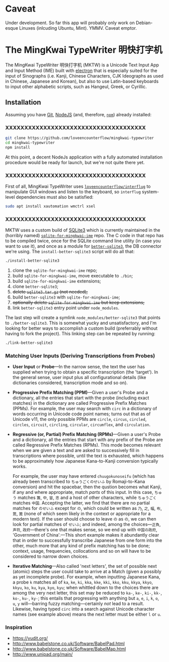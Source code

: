 
# Caveat

Under development. So far this app will probably only work on Debian-esque Linuxes (inlcuding Ubuntu, Mint).
YMMV. Caveat emptor.

# The MingKwai TypeWriter 明快打字机

The MingKwai TypeWriter 明快打字机 (MKTW) is a Unicode Text Input App and Input Method (IME) built with
[electron](https://electronjs.org) that is especially suited for the input of Sinographs (i.e. Kanji,
Chinese Characters, CJK Ideographs as used in Chinese, Japanese and Korean), but also to use Latin-based
keyboards to input other alphabetic scripts, such as Hangeul, Greek, or Cyrillic.

## Installation

Assuming you have [Git](https://git-scm.com), [NodeJS](https://nodejs.org) (and, therefore,
[`npm`](https://www.npmjs.com/)) already installed:

### XXXXXXXXXXXXXXXXXXXXXXXXXXXXXXXXXXXXX

```bash
git clone https://github.com/loveencounterflow/mingkwai-typewriter
cd mingkwai-typewriter
npm install
```

At this point, a decent NodeJs application with a fully automated installation procedure would be ready for
launch, but we're not quite there yet.

### XXXXXXXXXXXXXXXXXXXXXXXXXXXXXXXXXXXXX

First of all, MingKwai TypeWriter uses
[`loveencounterflow/interflug`](https://github.com/loveencounterflow/interflug) to manipulate GUI windows
and listen to the keyboard, so `interflug` system-level dependencies must also be satisfied:

```bash
sudo apt install xautomation wmctrl xsel
```

### XXXXXXXXXXXXXXXXXXXXXXXXXXXXXXXXXXXXX

MKTW uses a custom build of [SQLite3](https://sqlite.org) which is currently maintained in the (horribly
named) [`sqlite-for-mingkwai-ime`](https://github.com/loveencounterflow/sqlite-for-mingkwai-ime) repo. The C
code in that repo has to be compiled twice, once for the SQLite command line utility (in case you want to
use it), and once as a module for [`better-sqlite3`](https://github.com/JoshuaWise/better-sqlite3), the DB
connector we're using. The `install-better-sqlite3` script will do all that:

```bash
./install-better-sqlite3
```

1) clone the `sqlite-for-mingkwai-ime` repo;
2) build `sqlite-for-mingkwai-ime`, move executable to `./bin`;
3) build `sqlite-for-mingkwai-ime` extensions;
4) clone `better-sqlite3`;
5) <strike>delete `sqlite3.tar.gz` (not needed);</strike>
6) build `better-sqlite3` with `sqlite-for-mingkwai-ime`;
7) <strike>optionally delete `sqlite-for-mingkwai-ime` but keep extensions;</strike>
8) link `better-sqlite3` entry point under `node_modules`.

The last step will create a symlink `node_modules/better-sqlite3` that points to `./better-sqlite3`. This is
somewhat yucky and unsatisfactory, and I'm looking for better ways to accomplish a custom build (preferrably
without having to fork the project). This linking step can be repeated by running:

```bash
./link-better-sqlite3
```

### Matching User Inputs (Deriving Transcriptions from Probes)

* **User Input** or **Probe**—In the narrow sense, the text the user has supplied when trying to obtain a
  specific transcription (the 'target'). In the general sense, user input plus all configurational details
  (like dictionaries considered, transcription mode and so on).

* **Progressive Prefix Matching (PPM)**—Given a user's Probe and a dictionary, all the entries that start
  with the probe (including exact matches) in the dictionary are called Progressive Prefix Matches (PPMs).
  For example, the user may search with `circ` in a dictionary of words occurring in Unicode code point
  names; turns out that as of Unicode v11, the only possible PPMs are `circle`, `circus`, `circled`,
  `circles`, `circuit`, `circling`, `circular`, `circumflex`, and `circulation`.

* **Regressive (or, Partial) Prefix Matching (RPMs)**—Given a user's Probe and a dictionary, all the entries
  that start with any prefix of the Probe are called Regressive Prefix Matches (RPMs). This mode becomes
  relevant when we are given a text and are asked to successively fill in transcriptions where possible,
  until the text is exhausted, which happens to be approximately how Japanese Kana-to-Kanji conversion
  typically works.

  For example, the user may have entered `chuugokunoseifu` (which has already been transcribed to
  `ちゅうごくのせいふ` by Romaji-to-Kana conversion) and hit the spacebar, then the qustion becomes what Kanji, if
  any and where appropriate, match *parts* of this input. In this case, `ちゅう` matches `籌`, `中`,  `宙`,  `忠`
  and a host of other characters, while `ちゅうごく` matches `中国`. Accepting the latter, we find that there are
  no partial matches for `のせいふ` except for `の`, which could be written as `乃`, `之`, `幅`, `布`, `箆`, `篦` (none
  of which seem likely in the context or appropriate for a modern text). If the user should choose to leave
  `の` as `の`, we can then look for partial matches of `せいふ`; and indeed, among the choices—`正負`, `声符`,
  `政府`—there's one that makes sense, so we end up with `中国の政府`, 'Government of China'.—This short example
  makes it abundantly clear that in order to successfully transcribe Japanese from one form into the other,
  much more that any kind of prefix matching has to be done; context, usage, frequencies, collocations and
  so on will have to be considered to narrow down choices.

* **Iterative Matching**—Also called 'next letters', the set of possible next (atomic) steps the user could
  take to arrive at a Match (given a possibly as yet incomplete probe). For example, when inputting Japanese
  Kana, a probe `k` matches all of `ka`, `ke`, `ki`, `kka`, `kke`, `kki`, `kko`, `kku`, `kkya`, `kkyo`,
  `kkyu`, `ko`, `ku`, `kya`, `kyo`, `kyu`; when whittled down to the choices there are among the very next
  letter, this set may be reduced to `ka-`, `ke-`, `ki-`, `kk-`, `ko-`, `ku-`, `ky-`; this entails that
  progressing with anything but `a`, `e`, `i`, `k`, `o`, `u`, `y` will—barring fuzzy matching—certainly
  *not* lead to a result. Likewise, having typed `circ` into a search against Unicode character names (see
  example above) means the next letter must be either `l` or `u`.

### Inspiration

* https://yudit.org/
* http://www.babelstone.co.uk/Software/BabelPad.html
* http://www.babelstone.co.uk/Software/BabelMap.html
* http://www.unipad.org/main/











